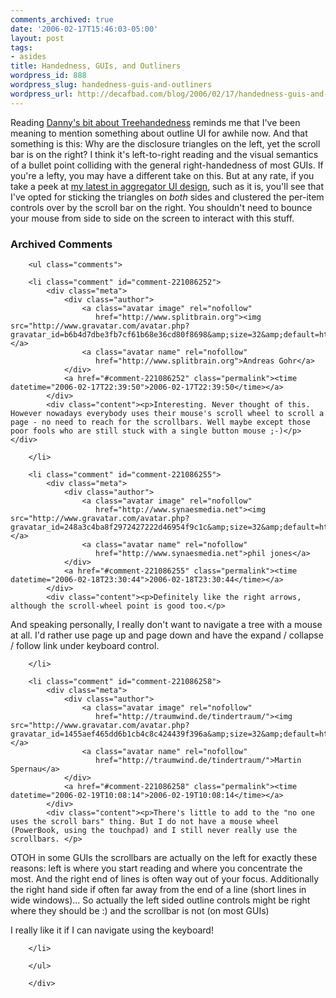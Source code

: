 ```yaml
---
comments_archived: true
date: '2006-02-17T15:46:03-05:00'
layout: post
tags:
- asides
title: Handedness, GUIs, and Outliners
wordpress_id: 888
wordpress_slug: handedness-guis-and-outliners
wordpress_url: http://decafbad.com/blog/2006/02/17/handedness-guis-and-outliners
---
```

 <p>Reading <a href="http://dannyayers.com/archives/2006/02/15/treehandedness/">Danny's bit about Treehandedness</a> reminds me that I've been meaning to mention something about outline UI for awhile now.  And that something is this:  Why are the disclosure triangles on the left, yet the scroll bar is on the right?  I think it's left-to-right reading and the visual semantics of a bullet point colliding with the general right-handedness of most GUIs.  If you're a lefty, you may have a different take on this.  But at any rate, if you take a peek at <a href="http://www.decafbad.com/blog_attachments/miniagg-1.jpg">my latest in aggregator UI design</a>, such as it is, you'll see that I've opted for sticking the triangles on <i>both</i> sides and clustered the per-item controls over by the scroll bar on the right.  You shouldn't need to bounce your mouse from side to side on the screen to interact with this stuff.</p>

<div id="comments" class="comments archived-comments">
            <h3>Archived Comments</h3>
            
        <ul class="comments">
            
        <li class="comment" id="comment-221086252">
            <div class="meta">
                <div class="author">
                    <a class="avatar image" rel="nofollow" 
                       href="http://www.splitbrain.org"><img src="http://www.gravatar.com/avatar.php?gravatar_id=b6b4d7dbe3fb7cf61b68e36cd80f8698&amp;size=32&amp;default=http://mediacdn.disqus.com/1320279820/images/noavatar32.png"/></a>
                    <a class="avatar name" rel="nofollow" 
                       href="http://www.splitbrain.org">Andreas Gohr</a>
                </div>
                <a href="#comment-221086252" class="permalink"><time datetime="2006-02-17T22:39:50">2006-02-17T22:39:50</time></a>
            </div>
            <div class="content"><p>Interesting. Never thought of this. However nowadays everybody uses their mouse's scroll wheel to scroll a page - no need to reach for the scrollbars. Well maybe except those poor fools who are still stuck with a single button mouse ;-)</p></div>
            
        </li>
    
        <li class="comment" id="comment-221086255">
            <div class="meta">
                <div class="author">
                    <a class="avatar image" rel="nofollow" 
                       href="http://www.synaesmedia.net"><img src="http://www.gravatar.com/avatar.php?gravatar_id=248a3c4ba8f2972427222d46954f9c1c&amp;size=32&amp;default=http://mediacdn.disqus.com/1320279820/images/noavatar32.png"/></a>
                    <a class="avatar name" rel="nofollow" 
                       href="http://www.synaesmedia.net">phil jones</a>
                </div>
                <a href="#comment-221086255" class="permalink"><time datetime="2006-02-18T23:30:44">2006-02-18T23:30:44</time></a>
            </div>
            <div class="content"><p>Definitely like the right arrows, although the scroll-wheel point is good too.</p>

<p>And speaking personally, I really don't want to navigate a tree with a mouse at all. I'd rather use page up and page down and have the expand / collapse / follow link under keyboard control.</p></div>
            
        </li>
    
        <li class="comment" id="comment-221086258">
            <div class="meta">
                <div class="author">
                    <a class="avatar image" rel="nofollow" 
                       href="http://traumwind.de/tindertraum/"><img src="http://www.gravatar.com/avatar.php?gravatar_id=1455aef465dd6b1cb4c8c424439f396a&amp;size=32&amp;default=http://mediacdn.disqus.com/1320279820/images/noavatar32.png"/></a>
                    <a class="avatar name" rel="nofollow" 
                       href="http://traumwind.de/tindertraum/">Martin Spernau</a>
                </div>
                <a href="#comment-221086258" class="permalink"><time datetime="2006-02-19T10:08:14">2006-02-19T10:08:14</time></a>
            </div>
            <div class="content"><p>There's little to add to the "no one uses the scroll bars" thing. But I do not have a mouse wheel (PowerBook, using the touchpad) and I still never really use the scrollbars. </p>

<p>OTOH in some GUIs the scrollbars are actually on the left for exactly these reasons: left is where you start reading and where you concentrate the most. And the right end of lines is often way out of your focus. Additionally the right hand side if often far away from the end of a line (short lines in wide windows)... So actually the left sided outline controls might be right where they should be :) and the scrollbar is not (on most GUIs)</p>

<p>I really like it if I can navigate using the keyboard!</p></div>
            
        </li>
    
        </ul>
    
        </div>
    